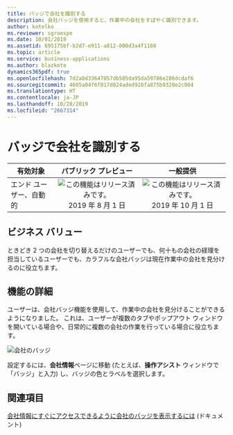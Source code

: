 ```yaml
---
title: バッジで会社を識別する
description: 会社バッジを使用すると、作業中の会社をすばやく識別できます。
author: kotelko
ms.reviewer: sgroespe
ms.date: 10/01/2019
ms.assetid: 695175bf-b2d7-e911-a812-000d3a4f1168
ms.topic: article
ms.service: business-applications
ms.author: blazkote
dynamics365pdf: true
ms.openlocfilehash: 7d2a8d33647057db505da95da59786e286dcdaf6
ms.sourcegitcommit: 4605a04f6f017d024aded928fa875b9328e2c904
ms.translationtype: HT
ms.contentlocale: ja-JP
ms.lasthandoff: 10/28/2019
ms.locfileid: "2667314"
---
```

# <a name="identify-the-company-by-a-badge"></a>バッジで会社を識別する


| 有効対象    |  パブリック プレビュー | 一般提供 | 
| ---------- | :----------: |:----------: |
|エンド ユーザー、自動的|![この機能はリリース済みです。](/dynamics365-release-plan/media/green-checkmark.png "この機能はリリース済みです。") 2019 年 8 月 1 日| ![この機能はリリース済みです。](/dynamics365-release-plan/media/green-checkmark.png "この機能はリリース済みです。") 2019 年 10 月 1 日|


## <a name="business-value"></a>ビジネス バリュー
<!-- bv start -->
ときどき 2 つの会社を切り替えるだけのユーザーでも、何十もの会社の経理を担当しているユーザーでも、カラフルな会社バッジは現在作業中の会社を見分けるのに役立ちます。
<!-- bv end -->



## <a name="feature-details"></a>機能の詳細
<!--feature detail start -->
ユーザーは、会社バッジ機能を使用して、作業中の会社を見分けることができるようになりました。 これは、ユーザーが複数のタブやポップアウト ウィンドウを開いている場合や、日常的に複数の会社の作業を行っている場合に役立ちます。

![会社のバッジ](media/badge.png "会社のバッジ")

設定するには、**会社情報**ページに移動 (たとえば、**操作アシスト** ウィンドウで「バッジ」と入力) し、バッジの色とラベルを選択します。
<!--feature detail end -->










## <a name="see-also"></a>関連項目

[会社情報にすぐにアクセスできるように会社のバッジを表示するには](https://docs.microsoft.com/dynamics365/business-central/ui-change-basic-settings#to-display-a-company-badge-for-quick-access-to-company-information) (ドキュメント)
